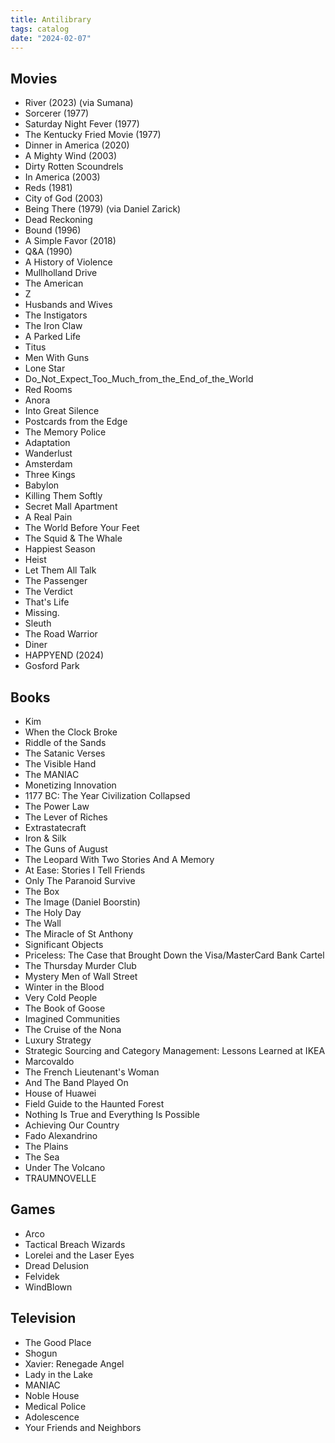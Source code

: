 ```yaml
---
title: Antilibrary
tags: catalog
date: "2024-02-07"
---
```


## Movies

- River (2023) (via Sumana)
- Sorcerer (1977)
- Saturday Night Fever (1977)
- The Kentucky Fried Movie (1977)
- Dinner in America (2020)
- A Mighty Wind (2003)
- Dirty Rotten Scoundrels
- In America (2003)
- Reds (1981)
- City of God (2003)
- Being There (1979) (via Daniel Zarick)
- Dead Reckoning
- Bound (1996)
- A Simple Favor (2018)
- Q&A (1990)
- A History of Violence
- Mullholland Drive
- The American
- Z
- Husbands and Wives
- The Instigators
- The Iron Claw
- A Parked Life
- Titus
- Men With Guns
- Lone Star
- Do_Not_Expect_Too_Much_from_the_End_of_the_World
- Red Rooms
- Anora
- Into Great Silence
- Postcards from the Edge
- The Memory Police
- Adaptation
- Wanderlust
- Amsterdam
- Three Kings
- Babylon
- Killing Them Softly
- Secret Mall Apartment
- A Real Pain
- The World Before Your Feet
- The Squid & The Whale
- Happiest Season
- Heist
- Let Them All Talk
- The Passenger
- The Verdict
- That's Life
- Missing.
- Sleuth
- The Road Warrior
- Diner
- HAPPYEND (2024)
- Gosford Park

## Books

- Kim
- When the Clock Broke
- Riddle of the Sands
- The Satanic Verses
- The Visible Hand
- The MANIAC
- Monetizing Innovation
- 1177 BC: The Year Civilization Collapsed
- The Power Law
- The Lever of Riches
- Extrastatecraft
- Iron & Silk
- The Guns of August
- The Leopard With Two Stories And A Memory
- At Ease: Stories I Tell Friends
- Only The Paranoid Survive
- The Box
- The Image (Daniel Boorstin)
- The Holy Day
- The Wall
- The Miracle of St Anthony
- Significant Objects
- Priceless: The Case that Brought Down the Visa/MasterCard Bank Cartel
- The Thursday Murder Club
- Mystery Men of Wall Street
- Winter in the Blood
- Very Cold People
- The Book of Goose
- Imagined Communities
- The Cruise of the Nona
- Luxury Strategy
- Strategic Sourcing and Category Management: Lessons Learned at IKEA
- Marcovaldo
- The French Lieutenant's Woman
- And The Band Played On
- House of Huawei
- Field Guide to the Haunted Forest
- Nothing Is True and Everything Is Possible
- Achieving Our Country
- Fado Alexandrino
- The Plains
- The Sea
- Under The Volcano
- TRAUMNOVELLE

## Games

- Arco
- Tactical Breach Wizards
- Lorelei and the Laser Eyes
- Dread Delusion
- Felvidek
- WindBlown

## Television

- The Good Place
- Shogun
- Xavier: Renegade Angel
- Lady in the Lake
- MANIAC
- Noble House
- Medical Police
- Adolescence
- Your Friends and Neighbors